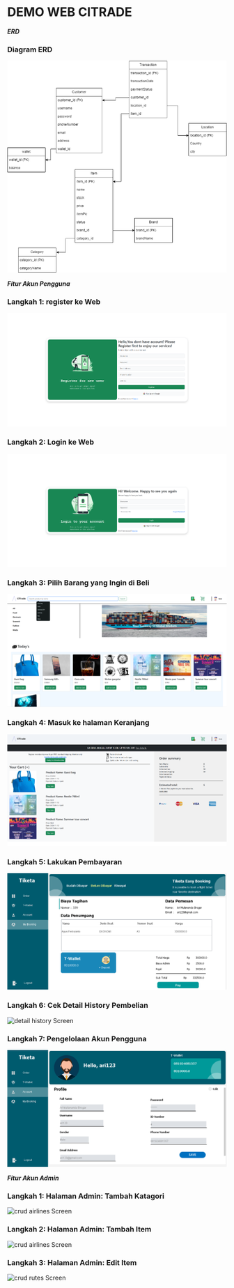 # DEMO WEB CITRADE
_**ERD**_
### Diagram ERD
![ERD](https://github.com/AriMulianandaSiregar/CITrade/blob/main/Gambar%20Demo%20Aplikasi/Final%20Project%20ERD.png)

_**Fitur Akun Pengguna**_
### Langkah 1: register ke Web
![Register Screen](https://github.com/AriMulianandaSiregar/CITrade/blob/main/Gambar%20Demo%20Aplikasi/register%20page.png)

### Langkah 2: Login ke Web
![Login Screen](https://github.com/AriMulianandaSiregar/CITrade/blob/main/Gambar%20Demo%20Aplikasi/login%20page.png)

### Langkah 3: Pilih Barang yang Ingin di Beli
![order Screen](https://github.com/AriMulianandaSiregar/CITrade/blob/main/Gambar%20Demo%20Aplikasi/home%20page.png)

### Langkah 4: Masuk ke halaman Keranjang
![cart Screen](https://github.com/AriMulianandaSiregar/CITrade/blob/main/Gambar%20Demo%20Aplikasi/cart%20page.png)

### Langkah 5: Lakukan Pembayaran
![payment Screen](https://github.com/AriMulianandaSiregar/Tiketa/blob/main/Gambar%20Demo%20Aplikasi/payment%20page.png)

### Langkah 6: Cek Detail History Pembelian
![detail history Screen](https://github.com/AriMulianandaSiregar/Tiketa/blob/main/Gambar%20Demo%20Aplikasi/history%20page.png)

### Langkah 7: Pengelolaan Akun Pengguna
![account Screen](https://github.com/AriMulianandaSiregar/Tiketa/blob/main/Gambar%20Demo%20Aplikasi/account%20page.png)

_**Fitur Akun Admin**_
### Langkah 1: Halaman Admin: Tambah Katagori
![crud airlines Screen](https://github.com/AriMulianandaSiregar/Tiketa/blob/main/Gambar%20Demo%20Aplikasi/admin%20add%20catagory%20page.png)

### Langkah 2: Halaman Admin: Tambah Item
![crud airlines Screen](https://github.com/AriMulianandaSiregar/Tiketa/blob/main/Gambar%20Demo%20Aplikasi/admin%20add%20item%20page.png)

### Langkah 3: Halaman Admin: Edit Item
![crud rutes Screen](https://github.com/AriMulianandaSiregar/Tiketa/blob/main/Gambar%20Demo%20Aplikasi/admin%20edit%20item%20page.png)

